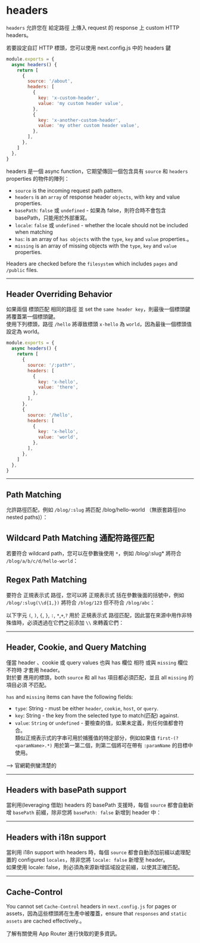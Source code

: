 # headers

`headers` 允許您在 給定路徑 上傳入 request 的 response 上 custom HTTP headers。

若要設定自訂 HTTP 標頭，您可以使用 next.config.js 中的 headers 鍵

```js
module.exports = {
  async headers() {
    return [
      {
        source: '/about',
        headers: [
          {
            key: 'x-custom-header',
            value: 'my custom header value',
          },
          {
            key: 'x-another-custom-header',
            value: 'my other custom header value',
          },
        ],
      },
    ]
  },
}
```

headers 是一個 async function，它期望傳回一個包含具有 `source` 和 `headers` properties 的物件的陣列：
- `source` is the incoming request path pattern.
- `headers` is an `array` of response header `objects`, with key and value properties.
- `basePath`: `false` 或 `undefined` - 如果為 false，則符合時不會包含 basePath，只能用於外部重寫。
- `locale`: `false` 或 `undefined` - whether the locale should not be included when matching
- `has`: is an array of `has objects` with the `type`, `key` and `value` properties.。
- `missing` is an array of missing objects with the `type`, `key` and `value` properties.

Headers are checked before the `filesystem` which includes `pages` and `/public` files.

---

## Header Overriding Behavior
如果兩個 標頭匹配 相同的路徑 並 set the `same header key`，則最後一個標頭鍵將覆蓋第一個標頭鍵。    
使用下列標頭，路徑 `/hello` 將導致標頭 `x-hello` 為 `world`，因為最後一個標頭值設定為 world。

```js
module.exports = {
  async headers() {
    return [
      {
        source: '/:path*',
        headers: [
          {
            key: 'x-hello',
            value: 'there',
          },
        ],
      },
      {
        source: '/hello',
        headers: [
          {
            key: 'x-hello',
            value: 'world',
          },
        ],
      },
    ]
  },
}
```

---

## Path Matching
允許路徑匹配，例如 `/blog/:slug` 將匹配 /blog/hello-world （無嵌套路徑(no nested paths)）：

## Wildcard Path Matching 通配符路徑匹配
若要符合 wildcard path，您可以在參數後使用 `*`，例如 /blog/:slug* 將符合 `/blog/a/b/c/d/hello-world`：

## Regex Path Matching
要符合 正規表示式 路徑，您可以將 正規表示式 括在參數後面的括號中，例如 `/blog/:slug(\\d{1,})` 將符合 `/blog/123` 但不符合 `/blog/abc`：

以下字元 `(`, `)`, `{`, `}`, `:`, `*`,`+`,`?` 用於 正規表示式 路徑匹配，因此當在來源中用作非特殊值時，必須透過在它們之前添加 `\\` 來轉義它們：

---

## Header, Cookie, and Query Matching

僅當 header 、cookie 或 query values 也與 has 欄位 相符 或與 `missing` 欄位 不符時 才套用 header。    
對於要 應用的標頭，both `source` 和 all `has` 項目都必須匹配，並且 all `missing` 的項目必須 不匹配。

`has` and `missing` items can have the following fields:

- `type`: String - must be either `header`, `cookie`, `host`, or `query`.
- `key`: String - the key from the selected type to match(匹配) against.
- `value`: `String` or `undefined` - 要檢查的值，如果未定義，則任何值都會符合。   
  類似正規表示式的字串可用於捕獲值的特定部分，例如如果值 `first-(?<paramName>.*)` 用於第一第二個，則第二個將可在帶有 `:paramName` 的目標中使用。

--> 官網範例蠻清楚的

---

## Headers with basePath support
當利用(leveraging 借助) headers 的 basePath 支援時，每個 `source` 都會自動新增 `basePath` 前綴，除非您將 `basePath: false` 新增到 header 中：

---

## Headers with i18n support

當利用 i18n support with headers 時，每個 `source` 都會自動添加前綴以處理配置的 configured `locales`，除非您將 `locale: false` 新增至 header。   
如果使用 locale: false，則必須為來源新增區域設定前綴，以使其正確匹配。

---

## Cache-Control
You cannot set `Cache-Control` headers in `next.config.js` for pages or assets，因為這些標頭將在生產中被覆蓋，ensure that `responses` and `static assets` are cached effectively.。

了解有關使用 App Router 進行快取的更多資訊。






